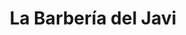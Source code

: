 ---
title: "La Barbería del Javi"
url: /santa-coloma-de-cervello/la-barberia-del-javi/
shop: peluquería
---